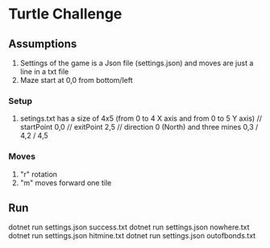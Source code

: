 # Turtle Challenge

## Assumptions

1. Settings of the game is a Json file (settings.json) and moves are just a line in a txt file
2. Maze start at 0,0 from bottom/left

### Setup

1. setings.txt has a size of 4x5 (from 0 to 4 X axis and from 0 to 5 Y axis) // startPoint 0,0 // exitPoint 2,5 // direction 0 (North) and three mines 0,3 / 4,2 / 4,5


### Moves

1. "r" rotation
2. "m" moves forward one tile

## Run

dotnet run settings.json success.txt
dotnet run settings.json nowhere.txt
dotnet run settings.json hitmine.txt
dotnet run settings.json outofbonds.txt